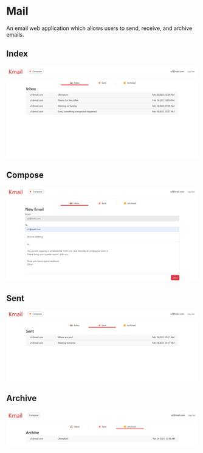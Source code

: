 # Mail
An email web application which allows users to send, receive, and archive emails.

## Index
<img src="mail/static/mail/inbox.PNG">

## Compose    
<img src="mail/static/mail/compose.PNG">

## Sent    
<img src="mail/static/mail/sent.PNG">

## Archive    
<img src="mail/static/mail/archive.PNG">
